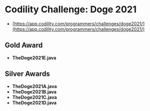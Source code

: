 # Codility Challenge: Doge 2021

- [https://app.codility.com/programmers/challenges/doge2021/](https://app.codility.com/programmers/challenges/doge2021/)

## Gold Award

- **TheDoge2021E.java**

## Silver Awards

- **TheDoge2021A.java**
- **TheDoge2021B.java**
- **TheDoge2021C.java**
- **TheDoge2021D.java**
